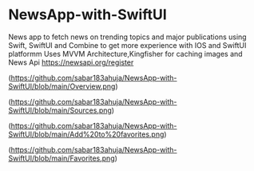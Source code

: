 # NewsApp-with-SwiftUI
News app to fetch news on trending topics and major publications using Swift, SwiftUI and Combine to get more experience with IOS and SwiftUI platformm
Uses MVVM Architecture,Kingfisher for caching images and News Api https://newsapi.org/register 

(https://github.com/sabar183ahuja/NewsApp-with-SwiftUI/blob/main/Overview.png)

(https://github.com/sabar183ahuja/NewsApp-with-SwiftUI/blob/main/Sources.png)

(https://github.com/sabar183ahuja/NewsApp-with-SwiftUI/blob/main/Add%20to%20favorites.png)

(https://github.com/sabar183ahuja/NewsApp-with-SwiftUI/blob/main/Favorites.png)


